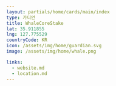 ```yaml
---
layout: partials/home/cards/main/index
type: 가디언
title: WhaleCoreStake
lat: 35.911855
lng: 127.775529
countryCode: KR
icon: /assets/img/home/guardian.svg
image: /assets/img/home/whale.png

links:
  - website.md
  - location.md
---
```

